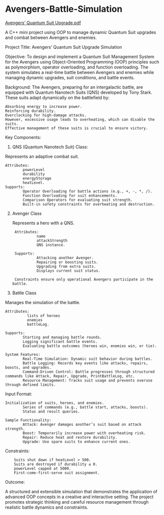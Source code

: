 # Avengers-Battle-Simulation
[Avengers’ Quantum Suit Upgrade.pdf](https://github.com/user-attachments/files/20344318/Avengers.Quantum.Suit.Upgrade.pdf)

A C++ mini project using OOP to manage dynamic Quantum Suit upgrades and combat between Avengers and enemies.

Project Title: Avengers’ Quantum Suit Upgrade Simulation

Objective:
  To design and implement a Quantum Suit Management System for the Avengers using Object-Oriented Programming (OOP) principles such as polymorphism, operator overloading, and    function overloading. The system simulates a real-time battle between Avengers and enemies while managing dynamic upgrades, suit conditions, and battle events.

Background:
  The Avengers, preparing for an intergalactic battle, are equipped with Quantum Nanotech Suits (QNS) developed by Tony Stark. These suits adapt dynamically on the battlefield   by:
    
    Absorbing energy to increase power.
    Reinforcing durability.
    Overclocking for high-damage attacks.
    However, excessive usage leads to overheating, which can disable the suits.
    Effective management of these suits is crucial to ensure victory.

Key Components:
1. QNS (Quantum Nanotech Suit) Class:

Represents an adaptive combat suit.

    Attributes: 
            powerLevel
            durability
            energyStorage
            heatLevel.
    Supports:
            Operator Overloading for battle actions (e.g., +, -, *, /).
            Function Overloading for suit enhancements.
            Comparison Operators for evaluating suit strength.
            Built-in safety constraints for overheating and destruction.

2. Avenger Class

   Represents a hero with a QNS.
        
        Attributes: 
                  name
                  attackStrength
                  QNS instance.
        
        Supports:
                  Attacking another Avenger.
                  Repairing or boosting suits.
                  Upgrading from extra suits.
                  Displays current suit status.
        
        Constraints ensure only operational Avengers participate in the battle.

3. Battle Class

Manages the simulation of the battle.
    
    Attributes: 
              lists of heroes
              enemies
              battleLog.
              
    Supports:
            Starting and managing battle rounds.
            Logging significant battle events.
            Evaluating battle outcomes (heroes win, enemies win, or tie).
    
    System Features:
            Real-Time Simulation: Dynamic suit behavior during battles.
            Battle Logging: Records key events like attacks, repairs, boosts, and upgrades.
            Command-Driven Control: Battle progresses through structured commands like Attack, Repair, Upgrade, PrintBattleLog, etc.
            Resource Management: Tracks suit usage and prevents overuse through defined limits.

Input Format:
          
    Initialization of suits, heroes, and enemies.
            Series of commands (e.g., battle start, attacks, boosts).
            Status and result queries.
          
    Sample Functionality:
            Attack: Avenger damages another’s suit based on attack strength.
            Boost: Temporarily increase power with overheating risk.
            Repair: Reduce heat and restore durability.
            Upgrade: Use spare suits to enhance current ones.

Constraints:

        Suits shut down if heatLevel > 500.
        Suits are destroyed if durability ≤ 0.
        powerLevel capped at 5000.
        First-come-first-serve suit assignment.

Outcome:

A structured and extensible simulation that demonstrates the application of advanced OOP concepts in a creative and interactive setting. The project promotes strategic thinking and careful resource management through realistic battle dynamics and constraints.
